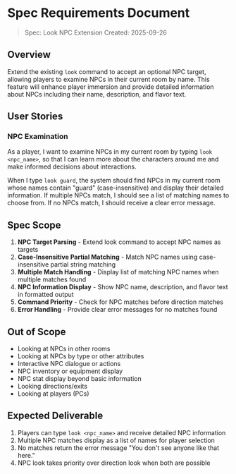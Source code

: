 # Spec Requirements Document

> Spec: Look NPC Extension
> Created: 2025-09-26

## Overview

Extend the existing `look` command to accept an optional NPC target, allowing players to examine NPCs in their current room by name. This feature will enhance player immersion and provide detailed information about NPCs including their name, description, and flavor text.

## User Stories

### NPC Examination

As a player, I want to examine NPCs in my current room by typing `look <npc_name>`, so that I can learn more about the characters around me and make informed decisions about interactions.

When I type `look guard`, the system should find NPCs in my current room whose names contain "guard" (case-insensitive) and display their detailed information. If multiple NPCs match, I should see a list of matching names to choose from. If no NPCs match, I should receive a clear error message.

## Spec Scope

1. **NPC Target Parsing** - Extend look command to accept NPC names as targets
2. **Case-Insensitive Partial Matching** - Match NPC names using case-insensitive partial string matching
3. **Multiple Match Handling** - Display list of matching NPC names when multiple matches found
4. **NPC Information Display** - Show NPC name, description, and flavor text in formatted output
5. **Command Priority** - Check for NPC matches before direction matches
6. **Error Handling** - Provide clear error messages for no matches found

## Out of Scope

- Looking at NPCs in other rooms
- Looking at NPCs by type or other attributes
- Interactive NPC dialogue or actions
- NPC inventory or equipment display
- NPC stat display beyond basic information
- Looking directions/exits
- Looking at players (PCs)

## Expected Deliverable

1. Players can type `look <npc_name>` and receive detailed NPC information
2. Multiple NPC matches display as a list of names for player selection
3. No matches return the error message "You don't see anyone like that here."
4. NPC look takes priority over direction look when both are possible
